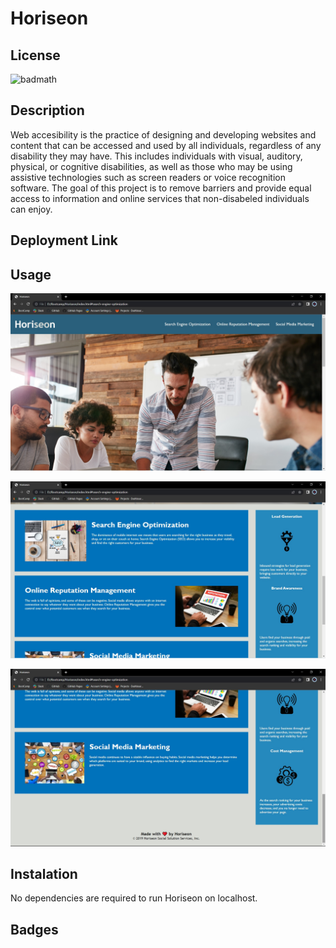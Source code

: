 # Horiseon

## License
![badmath](https://img.shields.io/bower/l/mi)

## Description

Web accesibility is the practice of designing and developing websites and content that can be accessed and used by all individuals, regardless of any disability they may have. This includes individuals with visual, auditory, physical, or cognitive disabilities, as well as those who may be using assistive technologies such as screen readers or voice recognition software. The goal of this project is to remove barriers and provide equal access to information and online services that non-disabeled individuals can enjoy.

## Deployment Link

## Usage
![Horiseon](assets/images/screen_shot_horiseon.jpg)

![Horiseon 1](assets/images/screen_shot_horiseon_1.jpg)

![Horiseon 2](assets/images/screen_shot_horiseon_2.jpg)

## Instalation

No dependencies are required to run Horiseon on localhost.

## Badges



